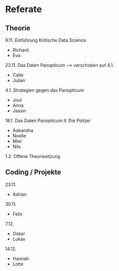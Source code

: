 
# Referate

## Theorie

9.11. Einführung Kritische Data Science
- Richard
- Eva 

23.11. Das Daten Panopticum --> verschoben auf 4.1. 
- Calle
- Julian 

4.1. Strategien gegen das Panopticum 
- Joul
- Anna
- Jassin

18.1. Das Daten Panopticum II: Die Polizei
- Aakansha
- Noelle
- Miel 
- Nils 

1.2. Offene Theoriesitzung 


## Coding / Projekte 

23.11.
- Adrian 

30.11.
- Felix 

7.12.
- Oskar
- Lukas 

14.12. 
- Hannah
- Lotte